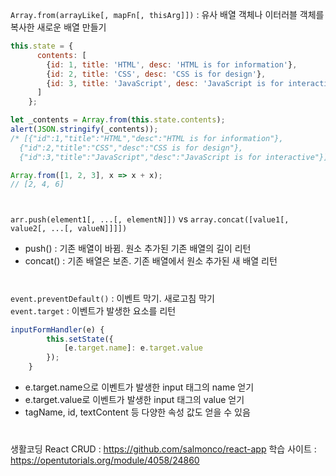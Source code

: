 `Array.from(arrayLike[, mapFn[, thisArg]])` : 유사 배열 객체나 이터러블 객체를 복사한 새로운 배열 만들기
```javascript
this.state = {
      contents: [
        {id: 1, title: 'HTML', desc: 'HTML is for information'},
        {id: 2, title: 'CSS', desc: 'CSS is for design'},
        {id: 3, title: 'JavaScript', desc: 'JavaScript is for interactive'}
      ]
    };

let _contents = Array.from(this.state.contents);
alert(JSON.stringify(_contents));
/* [{"id":1,"title":"HTML","desc":"HTML is for information"},
  {"id":2,"title":"CSS","desc":"CSS is for design"},
  {"id":3,"title":"JavaScript","desc":"JavaScript is for interactive"}] */

Array.from([1, 2, 3], x => x + x);
// [2, 4, 6]
```
#
`arr.push(element1[, ...[, elementN]])` vs `array.concat([value1[, value2[, ...[, valueN]]]])`
- push() : 기존 배열이 바뀜. 원소 추가된 기존 배열의 길이 리턴
- concat() : 기존 배열은 보존. 기존 배열에서 원소 추가된 새 배열 리턴
#
`event.preventDefault()` : 이벤트 막기. 새로고침 막기  
`event.target` : 이벤트가 발생한 요소를 리턴
```javascript
inputFormHandler(e) {
        this.setState({
            [e.target.name]: e.target.value
        });
    }
```
- e.target.name으로 이벤트가 발생한 input 태그의 name 얻기
- e.target.value로 이벤트가 발생한 input 태그의 value 얻기
- tagName, id, textContent 등 다양한 속성 값도 얻을 수 있음
#
생활코딩 React CRUD : https://github.com/salmonco/react-app
학습 사이트 : https://opentutorials.org/module/4058/24860
